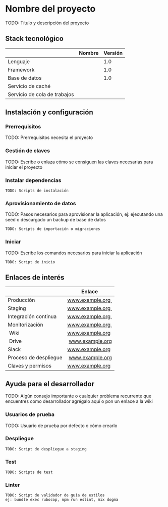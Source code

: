 # Nombre del proyecto

TODO: Título y descripción del proyecto

## Stack tecnológico

|                              | Nombre  | Versión
|---|---|---|
| Lenguaje                     |         | 1.0 |
| Framework                    |         | 1.0 |
| Base de datos                |         | 1.0 |
| Servicio de caché            |         |     |
| Servicio de cola de trabajos |         |     |

## Instalación y configuración

### Prerrequisitos

TODO: Prerrequisitos necesita el proyecto

### Gestión de claves

TODO: Escribe o enlaza cómo se consiguen las claves necesarias para iniciar el proyecto

### Instalar dependencias

```
TODO: Scripts de instalación
```

### Aprovisionamiento de datos

TODO: Pasos necesarios para aprovisionar la aplicación, ej: ejecutando una seed o descargado un backup de base de datos
```
TODO: Scripts de importación o migraciones
```

### Iniciar

TODO: Escribe los comandos necesarios para iniciar la aplicación
```
TODO: Script de inicio
```

## Enlaces de interés

|                       | Enlace |
|---|---|
| Producción            | www.example.org |
| Staging               | www.example.org |
| Integración continua  | www.example.org |
| Monitorización        | www.example.org |
| Wiki                  | www.example.org |
| Drive                 | www.example.org |
| Slack                 | www.example.org |
| Proceso de despliegue | www.example.org |
| Claves y permisos     | www.example.org |


## Ayuda para el desarrollador

TODO: Algún consejo importante o cualquier problema recurrente que encuentres como desarrollador agrégalo aquí o pon un enlace a la wiki

### Usuarios de prueba

TODO: Usuario de prueba por defecto o cómo crearlo

### Despliegue

```
TODO: Script de despliegue a staging
```

### Test

```
TODO: Scripts de test
```

### Linter

```
TODO: Script de validador de guía de estilos
ej: bundle exec rubocop, npm run eslint, mix dogma
```
